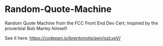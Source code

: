 # Random-Quote-Machine

Random Quote Machine from the FCC Front End Dev Cert; Inspired by the proverbial Bob Marley himself.

See it here: https://codepen.io/brentonotis/pen/gzLvpV/
